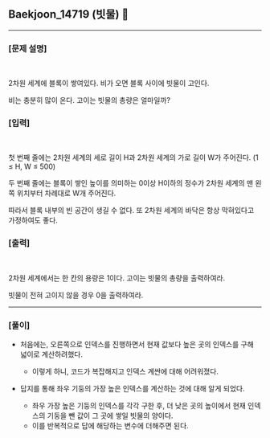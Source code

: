 ## Baekjoon_14719 (빗물) 🚀
___


### **[문제 설명]**
<br>

2차원 세계에 블록이 쌓여있다. 비가 오면 블록 사이에 빗물이 고인다.

비는 충분히 많이 온다. 고이는 빗물의 총량은 얼마일까?


### **[입력]**
<br>

첫 번째 줄에는 2차원 세계의 세로 길이 H과 2차원 세계의 가로 길이 W가 주어진다. (1 ≤ H, W ≤ 500)

두 번째 줄에는 블록이 쌓인 높이를 의미하는 0이상 H이하의 정수가 2차원 세계의 맨 왼쪽 위치부터 차례대로 W개 주어진다.

따라서 블록 내부의 빈 공간이 생길 수 없다. 또 2차원 세계의 바닥은 항상 막혀있다고 가정하여도 좋다.

### **[출력]**
<br>

2차원 세계에서는 한 칸의 용량은 1이다. 고이는 빗물의 총량을 출력하여라.

빗물이 전혀 고이지 않을 경우 0을 출력하여라.

___


### **[풀이]**

- 처음에는, 오른쪽으로 인덱스를 진행하면서 현재 값보다 높은 곳의 인덱스를 구해 넓이로 계산하려했다.
    - 이렇게 하니, 코드가 복잡해지고 인덱스 계싼에 대해 어려워졌다.
    
- 답지를 통해 좌우 기둥의 가장 높은 인덱스를 계산하는 것에 대해 알게 되었다.
    - 좌우 가장 높은 기둥의 인덱스를 각각 구한 후, 더 낮은 곳의 높이에서 현재 인덱스의 기둥을 뺀 값이 그 곳에 쌓일 빗물의 양이다.
    - 이를 반복적으로 답에 해당하는 변수에 더해주면 된다.
 